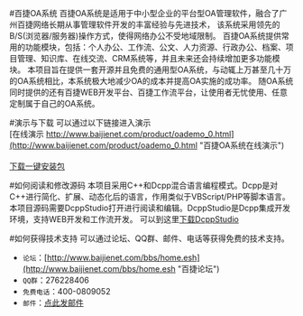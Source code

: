 #百捷OA系统
    百捷OA系统是适用于中小型企业的平台型OA管理软件，融合了广州百捷网络长期从事管理软件开发的丰富经验与先进技术，
        该系统采用领先的B/S(浏览器/服务器)操作方式，使得网络办公不受地域限制。
        百捷OA系统提供常用的功能模块，包括：个人办公、工作流、公文、人力资源、行政办公、档案、项目管理、知识库、在线交流、CRM系统等，并且未来还会持续增加更多功能模块。
        本项目旨在提供一套开源并且免费的通用型OA系统，与动辄上万甚至几十万的OA系统相比，本系统极大地减少OA的成本并提高OA实施的成功率。
        随OA系统同时提供的还有百捷WEB开发平台、百捷工作流平台，让使用者无忧使用、任意定制属于自己的OA系统。
    
#演示与下载
可以通过以下链接进入演示<br>
[在线演示 http://www.baijienet.com/product/oademo_0.html](http://www.baijienet.com/product/oademo_0.html "百捷OA系统在线演示")<br>
<br>
[下载一键安装包](http://www.baijienet.com/download/files/wmosetup.rar "百捷OA系统一键安装包")
 
#如何阅读和修改源码
本项目采用C++和Dcpp混合语言编程模式。Dcpp是对C++进行简化、扩展、动态化后的语言，作用类似于VBScript/PHP等脚本语言。<br>
本项目源码需要DcppStudio打开进行阅读和编辑。DcppStudio是Dcpp集成开发环境，支持WEB开发和工作流开发。
可以到这里[下载DcppStudio](http://www.baijienet.com/download/files/DcppStudio.rar "DcppStudio集成开发环境")

#如何获得技术支持
可以通过论坛、QQ群、邮件、电话等获得免费的技术支持。<br>
* `论坛`：[http://www.baijienet.com/bbs/home.esh](http://www.baijienet.com/bbs/home.esh "百捷论坛")<br>
* `QQ群`：276228406<br>
* `免费电话`：400-0809052<br>
* `邮件`：[点此发邮件](mailto:mydee@21cn.com)

